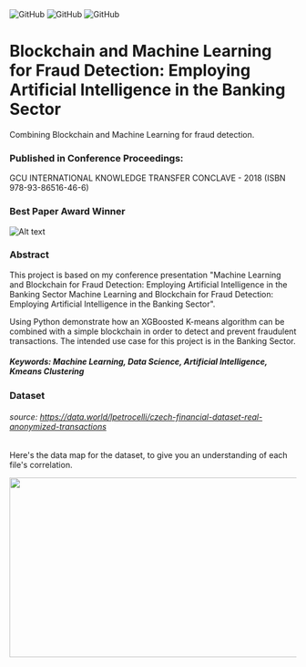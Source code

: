 <div class="column">
  <img alt="GitHub" src="https://img.shields.io/badge/Reviewed_by-Wiley-blue.svg">
  
  <img alt="GitHub" src="https://img.shields.io/badge/Reviewed_by-Elsevier-blue.svg">
  
  <img alt="GitHub" src="https://img.shields.io/badge/License-LGPL_3.0-blue.svg">

# Blockchain and Machine Learning for Fraud Detection: Employing Artificial Intelligence in the Banking Sector

Combining Blockchain and Machine Learning for fraud detection.

### Published in Conference Proceedings: 

 GCU INTERNATIONAL KNOWLEDGE TRANSFER CONCLAVE - 2018 (ISBN 978-93-86516-46-6)

### Best Paper Award Winner

![Alt text](https://raw.githubusercontent.com/VinitaSilaparasetty/Blockchain-ml/master/fraudml.JPG)

### Abstract

This project is based on my conference presentation "Machine Learning and Blockchain for Fraud Detection: Employing Artificial Intelligence in the Banking Sector Machine Learning and Blockchain for Fraud Detection: Employing Artificial Intelligence in the Banking Sector".

Using Python demonstrate how an XGBoosted K-means algorithm can be combined with a simple blockchain in order to detect and prevent fraudulent transactions. 
The intended use case for this project is in the Banking Sector.

##### Keywords: Machine Learning, Data Science, Artificial Intelligence, Kmeans Clustering

### Dataset 

###### source: https://data.world/lpetrocelli/czech-financial-dataset-real-anonymized-transactions

Here's the data map for the dataset, to give you an understanding of each file's correlation.

<p align="center">
  <img width="560" height="315" src="https://github.com/VinitaSilaparasetty/Blockchain-ml/blob/master/lpetrocelli-czech-financial-dataset-real-anonymized-transactions/Datamap.png?raw=true">
</p> 
